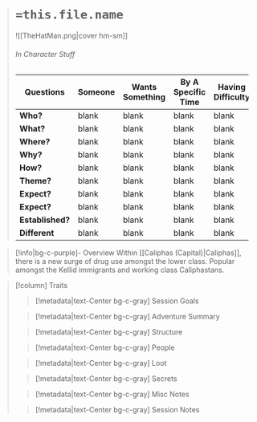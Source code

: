 
> # `=this.file.name`
> ![[TheHatMan.png|cover hm-sm]]
> ###### In Character Stuff
> Questions |  Someone | Wants Something | By A Specific Time | Having Difficulty | Using | Because |
> ---|---|---|---|---|---|---|
> **Who?** | blank | blank | blank | blank | blank | blank | 
> **What?** | blank | blank | blank | blank | blank | blank | 
> **Where?** | blank | blank | blank | blank | blank | blank |
> **Why?** | blank | blank | blank | blank | blank | blank |
> **How?** | blank | blank | blank | blank | blank | blank | 
> **Theme?** | blank | blank | blank | blank | blank | blank | 
> **Expect?** | blank | blank | blank | blank | blank | blank |
> **Expect?** | blank | blank | blank | blank | blank | blank |
> **Established?** | blank | blank | blank | blank | blank | blank |
> **Different** | blank | blank | blank | blank | blank | blank |

> [!info|bg-c-purple]- Overview
Within [[Caliphas (Capital)|Caliphas]], there is a new surge of drug use amongst the lower class. Popular amongst the Kellid immigrants and working class Caliphastans. 

> [!column] Traits
>> [!metadata|text-Center bg-c-gray] Session Goals
>> 
>
>> [!metadata|text-Center bg-c-gray] Adventure Summary
>> 
>
>> [!metadata|text-Center bg-c-gray] Structure
>> 
>
>> [!metadata|text-Center bg-c-gray] People
>>
>
>> [!metadata|text-Center bg-c-gray] Loot
>> 
>
>> [!metadata|text-Center bg-c-gray] Secrets 
>
>> [!metadata|text-Center bg-c-gray] Misc Notes
>> 
>
>> [!metadata|text-Center bg-c-gray] Session Notes
>> 
